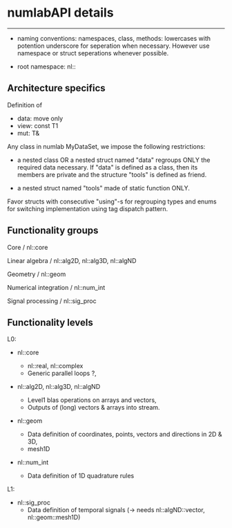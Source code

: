 # numlabAPI details
-----------

  * naming conventions:
    namespaces, class, methods: lowercases with potention underscore for
    seperation when necessary. However use namespace or struct seperations whenever
    possible.

  * root namespace: nl::

Architecture specifics
----------------------

Definition of
  * data: move only
  * view: const T1
  * mut: T&

Any class in numlab MyDataSet, we impose the following restrictions:
  * a nested class OR a nested struct named "data" regroups ONLY the required
    data necessary. If "data" is defined as a class, then its members are private
    and the structure "tools" is defined as friend.

  * a nested struct named "tools" made of static function ONLY.

Favor structs with consecutive "using"-s for regrouping types and enums for
switching implementation using tag dispatch pattern.

Functionality groups
--------------------

Core / nl::core

Linear algebra / nl::alg2D, nl::alg3D, nl::algND

Geometry / nl::geom

Numerical integration / nl::num_int

Signal processing / nl::sig_proc

Functionality levels
--------------------

L0:
  * nl::core
      - nl::real, nl::complex
      - Generic parallel loops ?,

  * nl::alg2D, nl::alg3D, nl::algND
      - Level1 blas operations on arrays and vectors,
      - Outputs of (long) vectors & arrays into stream.

  * nl::geom
      - Data definition of coordinates, points, vectors and directions in 2D & 3D,
      - mesh1D

  * nl::num_int
      - Data definition of 1D quadrature rules

L1:
  * nl::sig_proc
      - Data definition of temporal signals (-> needs nl::algND::vector, nl::geom::mesh1D)

